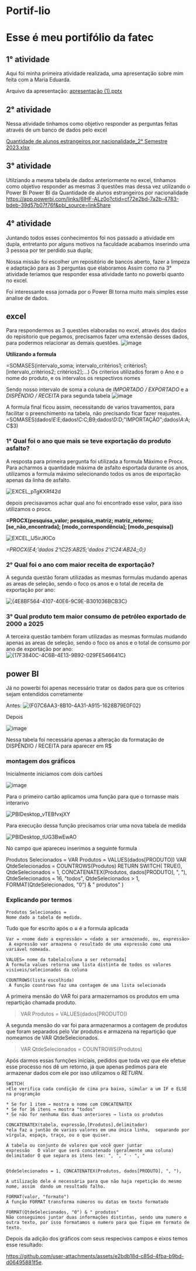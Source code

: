 # Portif-lio

# Esse é meu portifólio da fatec

## 1° atividade
Aqui foi minha primeira atividade realizada, uma apresentação sobre mim feita com a Maria Eduarda.

Arquivo da apresentação: [apresentação (1).pptx](https://github.com/user-attachments/files/19452851/apresentacao.1.pptx)

## 2° atividade
Nessa atividade tinhamos como objetivo responder as perguntas feitas através de um banco de dados pelo excel

[Quantidade de alunos estrangeiros por nacionalidade_2° Semestre 2023.xlsx](https://github.com/user-attachments/files/19452834/Quantidade.de.alunos.estrangeiros.por.nacionalidade_2.Semestre.2023.xlsx)

## 3° atividade

Utilziando a mesma tabela de dados anteriormente no excel, tinhamos como objetivo responder as mesmas 3 questões mas dessa vez utilizando o Power Bi
Power BI da Quantidade de alunos estrangeiros por nacionalidade
https://app.powerbi.com/links/6IHF-ALz0o?ctid=cf72e2bd-7a2b-4783-bdeb-39d57b07f76f&pbi_source=linkShare

## 4° atividade

Juntando todos esses conhecimentos foi nos passado a atividade em dupla, entretanto por alguns motivos na faculdade acabamos inserindo uma 3 pessoa por ter perdido sua dupla;

Nossa missão foi escolher um repositório de bancos aberto, fazer a limpeza e adaptação para as 3 perguntas que elaboramos
Assim como na 3° atividade teriamos que responder essa atividade tanto no powerbi quanto no excel.

Foi interessante essa jornada por o Power BI torna muito mais simples esse analise de dados.

## excel

Para respondermos as 3 questões elaboradas no excel, através dos dados do repisitorio que pegamos, precisamos fazer uma extensão desses dados, para podermos relacionar as demais questões.
![image](https://github.com/user-attachments/assets/eb31f159-7721-4c86-8127-ab03f5778a83)

**Utilizando a formula**

=SOMASES(intervalo_soma; intervalo_critérios1; critérios1; [intervalo_critérios2; critérios2];...)
Os criterios utilizados foram o Ano e o nome do produto, e os intervalos os respectivos nomes

Sendo nosso intervalo de soma a coluna de *IMPORTADO / EXPORTADO* e a *DISPÊNDIO / RECEITA* para segunda tabela 
![image](https://github.com/user-attachments/assets/d2ae1234-8149-4546-93b2-30595e0f762e)

A formula final ficou assim, necessitando de varios travamentos, para facilitar o preenchimento na tabela, não precisando ficar fazer reajustes.
=SOMASES(dados!$E:$E;dados!$C:$C;B9;dados!$D:$D;"IMPORTAÇÃO";dados!$A:$A;C$3)


### 1° Qual foi o ano que mais se teve exportação do produto asfalto? 			

A resposta para primeira pergunta foi utilizada a formula Máximo e Procx.
Para acharmos a quantidade máxima de asfalto esportada durante os anos, utilizamos a formula máximo selecionando todos os anos de esportação apenas da linha de asfalto.

![EXCEL_pTgKXRf42d](https://github.com/user-attachments/assets/3c8bc4f1-d1ed-40a1-a049-c28db6699974)

depois precisavamos achar qual ano foi encontrado esse valor, para isso utilizamos o procx.

**=PROCX(pesquisa_valor; pesquisa_matriz; matriz_retorno; [se_não_encontrada]; [modo_correspondência]; [modo_pesquisa])**

![EXCEL_lJ5irJKICo](https://github.com/user-attachments/assets/0d6805dd-118c-47bd-82a4-0c13f133f9df)

*=PROCX(E4;'dados 2'!C25:AB25;'dados 2'!C24:AB24;;0;)*

### 2° Qual foi o ano com maior receita de exportação?			

A segunda questão foram utilizadas as mesmas formulas mudando apenas as areas de seleção, sendo o foco os anos e o total de receita de exportação por ano:

![{4E8BF564-4107-40E6-9C9E-B301036BCB3C}](https://github.com/user-attachments/assets/1c4af758-703a-42b8-9446-a3191e647027)


### 3° Qual produto tem maior consumo de petróleo exportado de 2000 a 2025		

A terceira questão também foram utilizadas as mesmas formulas mudando apenas as areas de seleção, sendo o foco os anos e o total de consumo por ano de exportação por ano:
![{17F3840C-4C6B-4E13-9B92-029FE546641C}](https://github.com/user-attachments/assets/5d44e8ac-c03a-4dbb-8981-62724f8ff786)


## power BI

Já no powerbi foi apenas necessário tratar os dados para que os criterios sejam entendidos corretamente

Antes:
![{F07C6AA3-8B10-4A31-A915-1628B79E0F02}](https://github.com/user-attachments/assets/8a7710e1-d6b9-4316-8fab-ea7ac00ea2b0)

Depois

![image](https://github.com/user-attachments/assets/25aafc6d-b5e4-4f4c-9a4f-24873910a946)

Nessa tabela foi necessária apenas a alteração da formatação de DISPÊNDIO / RECEITA para aparecer em R$

### montagem dos gráficos

Inicialmente iniciamos com dois cartões

![image](https://github.com/user-attachments/assets/7f2d706b-e9f5-457d-9efd-10c1aca88c56)

Para o primeiro cartão aplicamos uma função para que o tornasse mais interarivo

![PBIDesktop_vTEBfvxjXY](https://github.com/user-attachments/assets/f3e69135-a482-46ff-9995-21af0ab303ce)

Para execução dessa função precisamos criar uma nova tabela de medida

![PBIDesktop_tUG3BwEwAO](https://github.com/user-attachments/assets/58e040ca-e1a6-4751-97f6-fb33ee32bf6f)

No campo que apareceu inserimos a seguinte formula

Produtos Selecionados = 
VAR Produtos = VALUES(dados[PRODUTO])
VAR QtdeSelecionados = COUNTROWS(Produtos)
RETURN
SWITCH(
    TRUE(),
    QtdeSelecionados = 1, CONCATENATEX(Produtos, dados[PRODUTO], ", "),
    QtdeSelecionados = 16, "todos",
    QtdeSelecionados > 1, FORMAT(QtdeSelecionados, "0") & " produtos"
)

### Explicando por termos

```
Produtos Selecionados =
Nome dado a tabela de medida.
```

Tudo que for escrito após o **=** é a formula aplicada

```
Var = <nome dado a expressão> = <dado a ser armazenado, ou, expressão>
 A expressão var armazena o resultado de uma expressão como uma variável nomeada.

```

```
VALUES= nome da tabela[coluna a ser retornada]
A formula values retorna uma lista distinta de todos os valores visíveis/selecionados da coluna
```

```
COUNTROWS(lista escolhida)
 A função countrows faz uma contagem de uma lista selecionada
```

A primeira mensão do VAR foi para armazernamos os produtos em uma repartição chamada produto.
> VAR Produtos = VALUES(dados[PRODUTO])

A segunda mensão do var foi para armazenarmos a contagem de produtos que foram separados pelo Var produtos e armazena na repartição que nomeamos de VAR QtdeSelecionados.
> VAR QtdeSelecionados = COUNTROWS(Produtos)

Após darmos essas furnções iniciais, pedidos que toda vez que ele efetue esse processo nos dê um retorno, já que apenas pedimos para ele armazenar dados com ele por isso utilizamos o _RETURN_.

```
SWITCH(
>Ele verifica cada condição de cima pra baixo, simular a um IF e ELSE na programção

* Se for 1 item → mostra o nome com CONCATENATEX
* Se for 16 itens → mostra "todos"
* Se não for nenhuma das duas anteriores → lista os produtos
```

```
CONCATENATEX(tabela, expressão,[Produtos],delimitador)
*ela faz a juntão de varios valores em uma única linha,  separando por vírgula, espaço, traço, ou o que quiser.

A tabela ou conjunto de valores que você quer juntar
expressão	O valor que será concatenado (geralmente uma coluna)
delimitador	O que separa os itens (ex: ", ", " - ", "


QtdeSelecionados = 1, CONCATENATEX(Produtos, dados[PRODUTO], ", "),

A utilização dele é necessária para que não haja repetição do mesmo nome, assim  dando um resultado falho.

```

```
FORMAT(valor, "formato")
A função FORMAT transforma números ou datas em texto formatado

FORMAT(QtdeSelecionados, "0") & " produtos"
Não conseguimos juntar duas informações distintas, sendo uma numero e outra texto, por isso formatamos o numero para que fique em formato de texto.
```

Depois da adição dos gráficos com seus respecivos campos e eixos temos esse resultado:

https://github.com/user-attachments/assets/e2bdb18d-c85d-4fba-b9bd-d06495881f5e.

